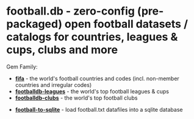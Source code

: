 
# football.db - zero-config (pre-packaged) open football datasets / catalogs for countries, leagues & cups, clubs and more

Gem Family:

- [**fifa**](fifa) - the world's football countries and codes (incl. non-member countries and irregular codes)
- [**footballdb-leagues**](footballdb-leagues) - the world's top football leagues & cups
- [**footballdb-clubs**](footballdb-clubs) - the world's top football clubs

<!-- break -->

- [**football-to-sqlite**](football-to-sqlite) - load football.txt datafiles into a sqlite database




